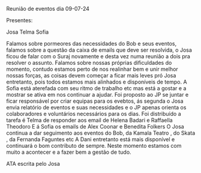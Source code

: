 Reunião de eventos dia 09-07-24

Presentes:

Josa
Telma
Sofia

Falamos sobre pormeores das necessidades do Bob e seus eventos, falamos sobre a questão da caixa de emails que deve ser resolvida, o Josa ficou de falar com o Suraj novamente e desta vez numa reunião a dois pra resolver o assunto.
 Falamos sobre nossas próprias dificuldades do momento, contudo estamos perto de nos realinhar bem e unir melhor nossas forças, as coisas devem começar a ficar mais leves pró Josa entretanto, pois todos estamos mais alinhados e disponíveis de tempo.
A Sofia está aterefada com seu ritmo de trabalho etc mas está a gostar e a mostrar se ativa em nos continuar a ajudar.
Foi proposto ao JP se juntar e ficar responsável por criar equipas para os evebtos, ás segunda o Josa envia relatório de eventos e suas necessidades e o JP apenas orienta os colaboradores e voluntários necessários para os dias.
Foi distribuído a tarefa é Telma de responder aos email de Helena Badari e Raffaella Theodoro
E á Sofia os emails de Alex Coonar e Benedita Folkers
O Josa continua a dar seguimento aos eventos do Bob, da Kamala Teatro , do Skata , da Fernanda Faguntes etc
A Dani entretanto está mais disponível e continuará o bom contributo de sempre.
Neste momento estamos com muito a acontecer e a fazer bem a gestão de tudo.

ATA escrita pelo Josa


